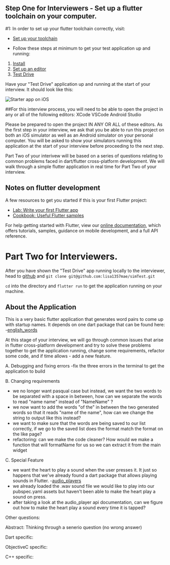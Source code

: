 
## Step One for Interviewers - Set up a flutter toolchain on your computer. 

#1: 
In order to set up your flutter toolchain correctly, visit: 
- [Set up your toolchain](https://flutter.dev/docs/get-started/install)

- Follow these steps at minimum to get your test application up and running: 
1. [Install](https://flutter.dev/docs/get-started/install)
2. [Set up an editor](https://flutter.dev/docs/get-started/editor)
3. [Test Drive](https://flutter.dev/docs/get-started/test-drive)

Have your "Test Drive" application up and running at the start of your interview. It should look like this:

![Starter app on iOS](https://flutter.dev/assets/get-started/ios/starter-app-5e284e57b8dce587ea1dfdac7da616e6ec9dc263a409a9a8f99cf836340f47b8.png)

##For this interview process, you will need to be able to open the project in any or all of the following editors: 
XCode 
VSCode 
Android Studio

Please be prepared to open the project IN ANY OR ALL of these editors.
As the first step in your interview, we ask that you be able to run this project on both an iOS simulator as well as an Android simulator on your personal computer. 
You will be asked to show your simulators running this application at the start of your interview before proceeding to the next step.


Part Two of your interivew will be based on a series of questions relating to common problems faced in dart/flutter cross-platform development.
We will walk through a simple flutter application in real time for Part Two of your interview. 


## Notes on flutter development 


A few resources to get you started if this is your first Flutter project:

- [Lab: Write your first Flutter app](https://flutter.dev/docs/get-started/codelab)
- [Cookbook: Useful Flutter samples](https://flutter.dev/docs/cookbook)

For help getting started with Flutter, view our
[online documentation](https://flutter.dev/docs), which offers tutorials,
samples, guidance on mobile development, and a full API reference.


# Part Two for Interviewers. 

After you have shown the "Test Drive" app running locally to the interviewer, head to [github](https://github.com/lisa1357mae/simTest) and 
`git clone git@github.com:lisa1357mae/simTest.git` 

`cd` into the directory and `flutter run` to get the application running on your machine. 

## About the Application

This is a very basic flutter application that generates word pairs to come up with startup names. 
It depends on one dart package that can be found here:
-[english_words](https://pub.dev/documentation/english_words/latest/index.html)

At this stage of your interview, we will go through common issues that arise in flutter cross-platform development and try to solve these problems together to get the application running, change some requirements, refactor some code, and if time allows - add a new feature. 

A. Debugging and fixing errors
-fix the three errors in the terminal to get the application to build

B. Changing requirements
- we no longer want pasqual case but instead, we want the two words to be separated with a space in between, how can we separate the words to read "name name" instead of "NameName" ?
- we now want to add the words "of the" in between the two generated words so that it reads "name of the name", how can we change the string to output like this instead?
- we want to make sure that the words are being saved to our list correctly, if we go to the saved list does the format match the format on the like page?
- refactoring: can we make the code cleaner? How would we make a function that will formatName for us so we can extract it from the main widget

C. Special Feature
- we want the heart to play a sound when the user presses it. It just so happens that we've already found a dart package that allows playing sounds in Flutter.
-[audio_players](https://pub.dev/packages/audioplayers)
- we already loaded the .wav sound file we would like to play into our pubspec.yaml assets but haven't been able to make the heart play a sound on press. 
- after taking a look at the audio_player api documentation, can we figure out how to make the heart play a sound every time it is tapped?



Other questions: 

Abstract: Thinking through a senerio question (no wrong answer)

Dart specific: 

ObjectiveC specific: 

C++ specific: 



